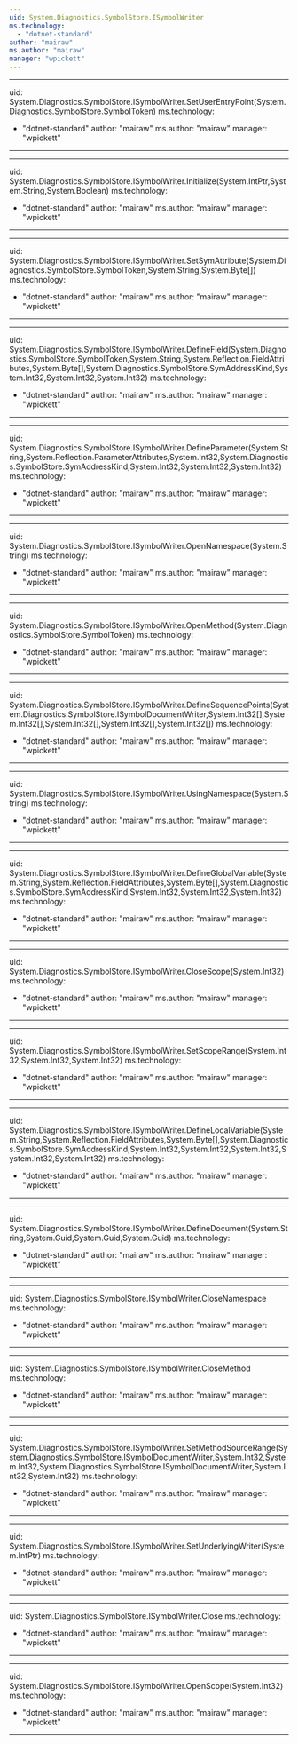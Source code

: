 ```yaml
---
uid: System.Diagnostics.SymbolStore.ISymbolWriter
ms.technology: 
  - "dotnet-standard"
author: "mairaw"
ms.author: "mairaw"
manager: "wpickett"
---
```


---
uid: System.Diagnostics.SymbolStore.ISymbolWriter.SetUserEntryPoint(System.Diagnostics.SymbolStore.SymbolToken)
ms.technology: 
  - "dotnet-standard"
author: "mairaw"
ms.author: "mairaw"
manager: "wpickett"
---

---
uid: System.Diagnostics.SymbolStore.ISymbolWriter.Initialize(System.IntPtr,System.String,System.Boolean)
ms.technology: 
  - "dotnet-standard"
author: "mairaw"
ms.author: "mairaw"
manager: "wpickett"
---

---
uid: System.Diagnostics.SymbolStore.ISymbolWriter.SetSymAttribute(System.Diagnostics.SymbolStore.SymbolToken,System.String,System.Byte[])
ms.technology: 
  - "dotnet-standard"
author: "mairaw"
ms.author: "mairaw"
manager: "wpickett"
---

---
uid: System.Diagnostics.SymbolStore.ISymbolWriter.DefineField(System.Diagnostics.SymbolStore.SymbolToken,System.String,System.Reflection.FieldAttributes,System.Byte[],System.Diagnostics.SymbolStore.SymAddressKind,System.Int32,System.Int32,System.Int32)
ms.technology: 
  - "dotnet-standard"
author: "mairaw"
ms.author: "mairaw"
manager: "wpickett"
---

---
uid: System.Diagnostics.SymbolStore.ISymbolWriter.DefineParameter(System.String,System.Reflection.ParameterAttributes,System.Int32,System.Diagnostics.SymbolStore.SymAddressKind,System.Int32,System.Int32,System.Int32)
ms.technology: 
  - "dotnet-standard"
author: "mairaw"
ms.author: "mairaw"
manager: "wpickett"
---

---
uid: System.Diagnostics.SymbolStore.ISymbolWriter.OpenNamespace(System.String)
ms.technology: 
  - "dotnet-standard"
author: "mairaw"
ms.author: "mairaw"
manager: "wpickett"
---

---
uid: System.Diagnostics.SymbolStore.ISymbolWriter.OpenMethod(System.Diagnostics.SymbolStore.SymbolToken)
ms.technology: 
  - "dotnet-standard"
author: "mairaw"
ms.author: "mairaw"
manager: "wpickett"
---

---
uid: System.Diagnostics.SymbolStore.ISymbolWriter.DefineSequencePoints(System.Diagnostics.SymbolStore.ISymbolDocumentWriter,System.Int32[],System.Int32[],System.Int32[],System.Int32[],System.Int32[])
ms.technology: 
  - "dotnet-standard"
author: "mairaw"
ms.author: "mairaw"
manager: "wpickett"
---

---
uid: System.Diagnostics.SymbolStore.ISymbolWriter.UsingNamespace(System.String)
ms.technology: 
  - "dotnet-standard"
author: "mairaw"
ms.author: "mairaw"
manager: "wpickett"
---

---
uid: System.Diagnostics.SymbolStore.ISymbolWriter.DefineGlobalVariable(System.String,System.Reflection.FieldAttributes,System.Byte[],System.Diagnostics.SymbolStore.SymAddressKind,System.Int32,System.Int32,System.Int32)
ms.technology: 
  - "dotnet-standard"
author: "mairaw"
ms.author: "mairaw"
manager: "wpickett"
---

---
uid: System.Diagnostics.SymbolStore.ISymbolWriter.CloseScope(System.Int32)
ms.technology: 
  - "dotnet-standard"
author: "mairaw"
ms.author: "mairaw"
manager: "wpickett"
---

---
uid: System.Diagnostics.SymbolStore.ISymbolWriter.SetScopeRange(System.Int32,System.Int32,System.Int32)
ms.technology: 
  - "dotnet-standard"
author: "mairaw"
ms.author: "mairaw"
manager: "wpickett"
---

---
uid: System.Diagnostics.SymbolStore.ISymbolWriter.DefineLocalVariable(System.String,System.Reflection.FieldAttributes,System.Byte[],System.Diagnostics.SymbolStore.SymAddressKind,System.Int32,System.Int32,System.Int32,System.Int32,System.Int32)
ms.technology: 
  - "dotnet-standard"
author: "mairaw"
ms.author: "mairaw"
manager: "wpickett"
---

---
uid: System.Diagnostics.SymbolStore.ISymbolWriter.DefineDocument(System.String,System.Guid,System.Guid,System.Guid)
ms.technology: 
  - "dotnet-standard"
author: "mairaw"
ms.author: "mairaw"
manager: "wpickett"
---

---
uid: System.Diagnostics.SymbolStore.ISymbolWriter.CloseNamespace
ms.technology: 
  - "dotnet-standard"
author: "mairaw"
ms.author: "mairaw"
manager: "wpickett"
---

---
uid: System.Diagnostics.SymbolStore.ISymbolWriter.CloseMethod
ms.technology: 
  - "dotnet-standard"
author: "mairaw"
ms.author: "mairaw"
manager: "wpickett"
---

---
uid: System.Diagnostics.SymbolStore.ISymbolWriter.SetMethodSourceRange(System.Diagnostics.SymbolStore.ISymbolDocumentWriter,System.Int32,System.Int32,System.Diagnostics.SymbolStore.ISymbolDocumentWriter,System.Int32,System.Int32)
ms.technology: 
  - "dotnet-standard"
author: "mairaw"
ms.author: "mairaw"
manager: "wpickett"
---

---
uid: System.Diagnostics.SymbolStore.ISymbolWriter.SetUnderlyingWriter(System.IntPtr)
ms.technology: 
  - "dotnet-standard"
author: "mairaw"
ms.author: "mairaw"
manager: "wpickett"
---

---
uid: System.Diagnostics.SymbolStore.ISymbolWriter.Close
ms.technology: 
  - "dotnet-standard"
author: "mairaw"
ms.author: "mairaw"
manager: "wpickett"
---

---
uid: System.Diagnostics.SymbolStore.ISymbolWriter.OpenScope(System.Int32)
ms.technology: 
  - "dotnet-standard"
author: "mairaw"
ms.author: "mairaw"
manager: "wpickett"
---
